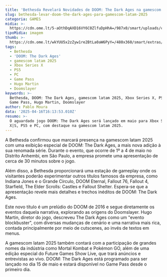 ```yaml
---
title: 'Bethesda Revelará Novidades de DOOM: The Dark Ages na gamescom latam 2025'
slug: bethesda-levar-doom-the-dark-ages-para-gamescom-latam-2025
categoria: GAMES
midia: >-
  https://cdn.ome.lt/5-aOthDqAXD16VY6C0ZlfuDpHhA=/987x0/smart/uploads/conteudo/fotos/OMELETE_CAPA_-_2025-04-16T123848.574.png
tipoMidia: imagem
thumb: >-
  https://cdn.ome.lt/wkYUU5x2zZyw1re2BtLa0aW6PyY=/480x360/smart/extras/conteudos/omelete_THUMB_-_2025-04-16T123829.904.png
tags:
  - Bethesda
  - 'DOOM: The Dark Ages'
  - gamescom latam 2025
  - Xbox Series X
  - PS5
  - PC
  - Game Pass
  - Hugo Martin
  - Doomslayer
keywords: >-
  Bethesda, DOOM: The Dark Ages, gamescom latam 2025, Xbox Series X, PS5, PC,
  Game Pass, Hugo Martin, Doomslayer
author: Pablo Moura
data: '2025-04-16T16:13:53.010Z'
resumo: >-
  O aguardado jogo DOOM: The Dark Ages será lançado em maio para Xbox Series
  X|S, PS5 e PC, com destaque na gamescom latam 2025.
---
```


A Bethesda confirmou que marcará presença na gamescom latam 2025 com uma exibição especial de DOOM: The Dark Ages, a mais nova adição à sua renomada série. Durante o evento, que ocorre de 1º a 4 de maio no Distrito Anhembi, em São Paulo, a empresa promete uma apresentação de cerca de 30 minutos sobre o jogo.

Além disso, a Bethesda proporcionará uma estação de gameplay onde os visitantes poderão experimentar outros títulos famosos da empresa, como Indiana Jones e o Grande Círculo, DOOM Eternal, Fallout 76, Fallout 4, Starfield, The Elder Scrolls: Castles e Fallout Shelter. Espera-se que a apresentação revele mais detalhes e trechos inéditos de DOOM: The Dark Ages.

Este novo título é um prelúdio do DOOM de 2016 e segue diretamente os eventos daquela narrativa, explorando as origens do Doomslayer. Hugo Martin, diretor do jogo, descreveu The Dark Ages como um "evento blockbuster", com diversas mudanças de cenário e uma narrativa mais rica, contada principalmente por meio de cutscenes, ao invés de textos em menus.

A gamescom latam 2025 também contará com a participação de grandes nomes da indústria como Mortal Kombat e Pokémon GO, além de uma edição especial do Future Games Show Live, que trará anúncios e entrevistas ao vivo. DOOM: The Dark Ages está programado para ser lançado no dia 15 de maio e estará disponível no Game Pass desde o primeiro dia.
